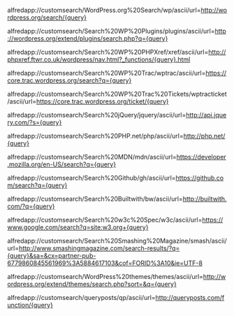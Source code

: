 alfredapp://customsearch/WordPress.org%20Search/wp/ascii/url=http://wordpress.org/search/{query}

alfredapp://customsearch/Search%20WP%20Plugins/plugins/ascii/url=http://wordpress.org/extend/plugins/search.php?q={query}

alfredapp://customsearch/Search%20WP%20PHPXref/xref/ascii/url=http://phpxref.ftwr.co.uk/wordpress/nav.html?_functions/{query}.html

alfredapp://customsearch/Search%20WP%20Trac/wptrac/ascii/url=https://core.trac.wordpress.org/search?q={query}

alfredapp://customsearch/Search%20WP%20Trac%20Tickets/wptracticket/ascii/url=https://core.trac.wordpress.org/ticket/{query}

alfredapp://customsearch/Search%20jQuery/jquery/ascii/url=http://api.jquery.com/?s={query}

alfredapp://customsearch/Search%20PHP.net/php/ascii/url=http://php.net/{query}

alfredapp://customsearch/Search%20MDN/mdn/ascii/url=https://developer.mozilla.org/en-US/search?q={query}

alfredapp://customsearch/Search%20Github/gh/ascii/url=https://github.com/search?q={query}

alfredapp://customsearch/Search%20Builtwith/bw/ascii/url=http://builtwith.com/?q={query}

alfredapp://customsearch/Search%20w3c%20Spec/w3c/ascii/url=https://www.google.com/search?q=site:w3.org+{query}

alfredapp://customsearch/Search%20Smashing%20Magazine/smash/ascii/url=http://www.smashingmagazine.com/search-results/?q={query}&sa=&cx=partner-pub-6779860845561969%3A5884617103&cof=FORID%3A10&ie=UTF-8

alfredapp://customsearch/WordPress%20themes/themes/ascii/url=http://wordpress.org/extend/themes/search.php?sort=&q={query}

alfredapp://customsearch/queryposts/qp/ascii/url=http://queryposts.com/function/{query}